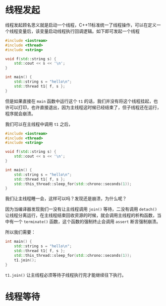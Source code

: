 # 线程发起

线程发起顾名思义就是启动一个线程，C++11标准统一了线程操作，可以在定义一个线程变量后，该变量启动线程执行回调逻辑。如下即可发起一个线程

```cpp
#include <iostream>
#include <thread>
#include <string>

void f(std::string s) {
	std::cout << s << '\n';
}

int main() {
	std::string s = "hello\n";
	std::thread t1{ f, s };
}
```

但是如果直接在 `main` 函数中运行这个 `t1` 的话，我们并没有将这个线程挂起，也许可以打印，也许直接退出，因为主线程这时候已经结束了，但子线程还在运行，程序就会崩溃。

我们可以在主线程中调用 `t1` 之后，

```cpp
#include <iostream>
#include <thread>
#include <string>

void f(std::string s) {
	std::cout << s << '\n';
}

int main() {
	std::string s = "hello\n";
	std::thread t1{ f, s };
    std::this_thread::sleep_for(std::chrono::seconds(1));
}
```

我们让主线程睡一会，这样可以吗？发现还是崩溃，为什么呢？

因为当编译器发现我们一没有让主线程调用 `join()` 等待，二没有调用 `detach()` 让线程分离运行，在主线程结束回收资源的时候，就会调用主线程的析构函数，当中有一个 `terminate()` 函数，这个函数的强制终止会调用 `assert` 断言强制崩溃。

所以我们需要：

```cpp
int main() {
	std::string s = "hello\n";
	std::thread t1{ f, s };
    std::this_thread::sleep_for(std::chrono::seconds(1));
    t1.join();
}
```

`t1.join()` 让主线程必须等待子线程执行完才能继续往下执行。

# 线程等待

